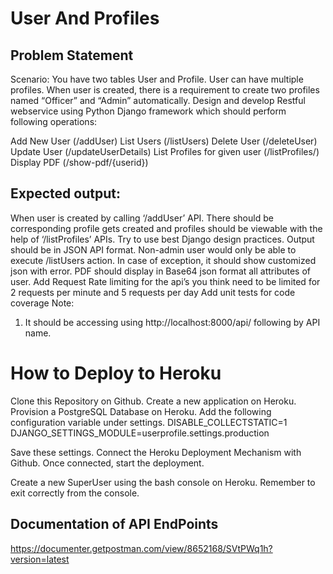# User And Profiles

## Problem Statement
Scenario: You have two tables User and Profile. User can have multiple profiles. When user is created,
there is a requirement to create two profiles named “Officer” and “Admin” automatically.
Design and develop Restful webservice using Python Django framework which should perform
following operations:

Add New User (/addUser)
List Users (/listUsers)
Delete User (/deleteUser)
Update User (/updateUserDetails)
List Profiles for given user (/listProfiles/<user id>)
Display PDF (/show-pdf/{userid})
    
    
## Expected output:

When user is created by calling ‘/addUser’ API. There should be corresponding profile gets
created and profiles should be viewable with the help of ‘/listProfiles’ APIs. Try to use best
Django design practices.
Output should be in JSON API format.
Non-admin user would only be able to execute /listUsers action.
In case of exception, it should show customized json with error.
PDF should display in Base64 json format all attributes of user.
Add Request Rate limiting for the api’s you think need to be limited for 2 requests per minute
and 5 requests per day
Add unit tests for code coverage
Note:
1. It should be accessing using http://localhost:8000/api/ following by API name.

# How to Deploy to Heroku
Clone this Repository on Github.
Create a new application on Heroku.
Provision a PostgreSQL Database on Heroku.
Add the following configuration variable under settings. 
DISABLE_COLLECTSTATIC=1
DJANGO_SETTINGS_MODULE=userprofile.settings.production

Save these settings. 
Connect the Heroku Deployment Mechanism with Github. Once connected, start the deployment. 

Create a new SuperUser using the bash console on Heroku. Remember to exit correctly from the console. 

## Documentation of API EndPoints
https://documenter.getpostman.com/view/8652168/SVtPWq1h?version=latest


